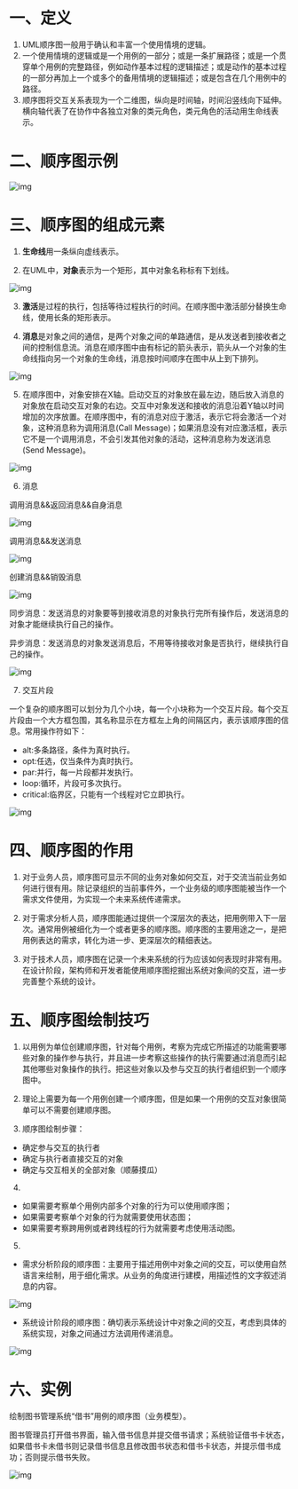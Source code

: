 # 一、定义

1. UML顺序图一般用于确认和丰富一个使用情境的逻辑。
2. 一个使用情境的逻辑或是一个用例的一部分；或是一条扩展路径；或是一个贯穿单个用例的完整路径，例如动作基本过程的逻辑描述；或是动作的基本过程的一部分再加上一个或多个的备用情境的逻辑描述；或是包含在几个用例中的路径。
3. 顺序图将交互关系表现为一个二维图，纵向是时间轴，时间沿竖线向下延伸。横向轴代表了在协作中各独立对象的类元角色，类元角色的活动用生命线表示。

# 二、顺序图示例

![img](G:\notes\se\uml\imgs\12)

# 三、顺序图的组成元素

1. **生命线**用一条纵向虚线表示。

2. 在UML中，**对象**表示为一个矩形，其中对象名称标有下划线。

![img](G:\notes\se\uml\imgs\13)

3. **激活**是过程的执行，包括等待过程执行的时间。在顺序图中激活部分替换生命线，使用长条的矩形表示。

4. **消息**是对象之间的通信，是两个对象之间的单路通信，是从发送者到接收者之间的控制信息流。消息在顺序图中由有标记的箭头表示，箭头从一个对象的生命线指向另一个对象的生命线，消息按时间顺序在图中从上到下排列。

![img](G:\notes\se\uml\imgs\14)

5. 在顺序图中，对象安排在X轴。启动交互的对象放在最左边，随后放入消息的对象放在启动交互对象的右边。交互中对象发送和接收的消息沿着Y轴以时间增加的次序放置。在顺序图中，有的消息对应于激活，表示它将会激活一个对象，这种消息称为调用消息(Call Message)；如果消息没有对应激活框，表示它不是一个调用消息，不会引发其他对象的活动，这种消息称为发送消息(Send Message)。

![img](G:\notes\se\uml\imgs\15)

6. 消息

调用消息&&返回消息&&自身消息

![img](G:\notes\se\uml\imgs\16)

调用消息&&发送消息

![img](G:\notes\se\uml\imgs\17)

创建消息&&销毁消息

![img](G:\notes\se\uml\imgs\18)

同步消息：发送消息的对象要等到接收消息的对象执行完所有操作后，发送消息的对象才能继续执行自己的操作。

异步消息：发送消息的对象发送消息后，不用等待接收对象是否执行，继续执行自己的操作。

![img](G:\notes\se\uml\imgs\19)

7. 交互片段

一个复杂的顺序图可以划分为几个小块，每一个小块称为一个交互片段。每个交互片段由一个大方框包围，其名称显示在方框左上角的间隔区内，表示该顺序图的信息。常用操作符如下：
- alt:多条路径，条件为真时执行。
- opt:任选，仅当条件为真时执行。
- par:并行，每一片段都并发执行。
- loop:循环，片段可多次执行。
- critical:临界区，只能有一个线程对它立即执行。

![img](G:\notes\se\uml\imgs\20)

# 四、顺序图的作用

1. 对于业务人员，顺序图可显示不同的业务对象如何交互，对于交流当前业务如何进行很有用。除记录组织的当前事件外，一个业务级的顺序图能被当作一个需求文件使用，为实现一个未来系统传递需求。

2. 对于需求分析人员，顺序图能通过提供一个深层次的表达，把用例带入下一层次。通常用例被细化为一个或者更多的顺序图。顺序图的主要用途之一，是把用例表达的需求，转化为进一步、更深层次的精细表达。
3. 对于技术人员，顺序图在记录一个未来系统的行为应该如何表现时非常有用。在设计阶段，架构师和开发者能使用顺序图挖掘出系统对象间的交互，进一步完善整个系统的设计。

# 五、顺序图绘制技巧

1. 以用例为单位创建顺序图，针对每个用例，考察为完成它所描述的功能需要哪些对象的操作参与执行，并且进一步考察这些操作的执行需要通过消息而引起其他哪些对象操作的执行。把这些对象以及参与交互的执行者组织到一个顺序图中。

2. 理论上需要为每一个用例创建一个顺序图，但是如果一个用例的交互对象很简单可以不需要创建顺序图。

3. 顺序图绘制步骤：

- 确定参与交互的执行者
- 确定与执行者直接交互的对象
- 确定与交互相关的全部对象（顺藤摸瓜）

4. 

- 如果需要考察单个用例内部多个对象的行为可以使用顺序图；
- 如果需要考察单个对象的行为就需要使用状态图；
- 如果需要考察跨用例或者跨线程的行为就需要考虑使用活动图。

5. 

- 需求分析阶段的顺序图：主要用于描述用例中对象之间的交互，可以使用自然语言来绘制，用于细化需求。从业务的角度进行建模，用描述性的文字叙述消息的内容。

![img](G:\notes\se\uml\imgs\21)

- 系统设计阶段的顺序图：确切表示系统设计中对象之间的交互，考虑到具体的系统实现，对象之间通过方法调用传递消息。

![img](G:\notes\se\uml\imgs\22)

# 六、实例

绘制图书管理系统“借书”用例的顺序图（业务模型）。

图书管理员打开借书界面，输入借书信息并提交借书请求；系统验证借书卡状态，如果借书卡未借书则记录借书信息且修改图书状态和借书卡状态，并提示借书成功；否则提示借书失败。

![img](G:\notes\se\uml\imgs\23)